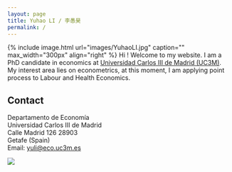 ```yaml
---
layout: page
title: Yuhao LI / 李愚昊
permalink: /
---
```


{% include image.html url="images/YuhaoLI.jpg" caption="" max_width="300px" align="right" %}
Hi ! Welcome to my website. I am a PhD candidate in economics at [Universidad Carlos III de Madrid (UC3M)](http://economics.uc3m.es/). My interest area lies on econometrics,
at this moment, I am applying point process to Labour and Health Economics.   

## Contact

Departamento de Economía <br />
Universidad Carlos III de Madrid <br />
Calle Madrid 126 28903 <br />
Getafe (Spain) <br />
Email: [yuli@eco.uc3m.es](mailto:yuli@eco.uc3m.es)

<img src="https://78.media.tumblr.com/28a92b253dfca9ba2c9b846f17dc9405/tumblr_p9eh6zqwAQ1xuk2jbo1_500.png" />



